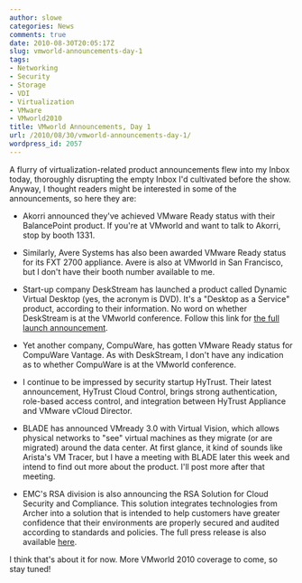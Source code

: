 ```yaml
---
author: slowe
categories: News
comments: true
date: 2010-08-30T20:05:17Z
slug: vmworld-announcements-day-1
tags:
- Networking
- Security
- Storage
- VDI
- Virtualization
- VMware
- VMworld2010
title: VMworld Announcements, Day 1
url: /2010/08/30/vmworld-announcements-day-1/
wordpress_id: 2057
---
```


A flurry of virtualization-related product announcements flew into my Inbox today, thoroughly disrupting the empty Inbox I'd cultivated before the show. Anyway, I thought readers might be interested in some of the announcements, so here they are:

* Akorri announced they've achieved VMware Ready status with their BalancePoint product. If you're at VMworld and want to talk to Akorri, stop by booth 1331.

* Similarly, Avere Systems has also been awarded VMware Ready status for its FXT 2700 appliance. Avere is also at VMworld in San Francisco, but I don't have their booth number available to me.

* Start-up company DeskStream has launched a product called Dynamic Virtual Desktop (yes, the acronym is DVD). It's a "Desktop as a Service" product, according to their information. No word on whether DeskStream is at the VMworld conference. Follow this link for [the full launch announcement](http://www.businesswire.com/news/home/20100830005553/en).

* Yet another company, CompuWare, has gotten VMware Ready status for CompuWare Vantage. As with DeskStream, I don't have any indication as to whether CompuWare is at the VMworld conference.

* I continue to be impressed by security startup HyTrust. Their latest announcement, HyTrust Cloud Control, brings strong authentication, role-based access control, and integration between HyTrust Appliance and VMware vCloud Director.

* BLADE has announced VMready 3.0 with Virtual Vision, which allows physical networks to "see" virtual machines as they migrate (or are migrated) around the data center. At first glance, it kind of sounds like Arista's VM Tracer, but I have a meeting with BLADE later this week and intend to find out more about the product. I'll post more after that meeting.

* EMC's RSA division is also announcing the RSA Solution for Cloud Security and Compliance. This solution integrates technologies from Archer into a solution that is intended to help customers have greater confidence that their environments are properly secured and audited according to standards and policies. The full press release is also available [here](http://www.emc.com/about/news/press/2010/20100830-01.htm).

I think that's about it for now. More VMworld 2010 coverage to come, so stay tuned!
